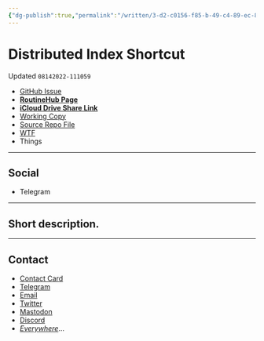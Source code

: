 ```yaml
---
{"dg-publish":true,"permalink":"/written/3-d2-c0156-f85-b-49-c4-89-ec-8339125-ceb-60/","dgHomeLink":true,"dgPassFrontmatter":false}
---
```


# Distributed Index Shortcut
Updated `08142022-111059`

- [GitHub Issue](https://github.com/extratone/i/issues/223)
- [**RoutineHub Page**](https://routinehub.co/shortcut/)
- [**iCloud Drive Share Link**](https://www.icloud.com/shortcuts/0ca7af906a6c4ea398ed154cb7102d3f)
- [Working Copy](working-copy://open?repo=i&path=shortcuts&mode=content)
- [Source Repo File](https://github.com/extratone/i/blob/main/shortcuts/.shortcut)
- [WTF](https://davidblue.wtf/drafts/3D2C0156-F85B-49C4-89EC-8339125CEB60.html)
- Things

---

## Social

- Telegram

---

## Short description.



---

## Contact

- [Contact Card](https://davidblue.wtf/db.vcf)
- [Telegram](https://t.me/extratone)
- [Email](mailto:davidblue@extratone.com) 
- [Twitter](https://twitter.com/NeoYokel)
- [Mastodon](https://mastodon.social/@DavidBlue)
- [Discord](https://discord.gg/0b9KQUKP858b0iZF)
- [*Everywhere*](https://raindrop.io/davidblue/social-directory-21059174)...